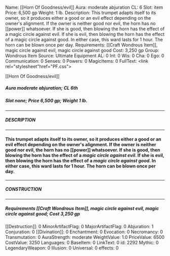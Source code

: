 Name: [[Horn Of Goodness/evil]]
Aura: moderate abjuration
CL: 6
Slot: item
Price: 6,500 gp
Weight: 1 lb.
Description: This trumpet adapts itself to its owner, so it produces either a good or an evil effect depending on the owner's alignment. If the owner is neither good nor evil, the horn has no [[power]] whatsoever. If she is good, then blowing the horn has the effect of a magic circle against evil. If she is evil, then blowing the horn has the effect of a magic circle against good. In either case, this ward lasts for 1 hour. The horn can be blown once per day.
Requirements: [[Craft Wondrous Item]], magic circle against evil, magic circle against good
Cost: 3,250 gp
Group: Wondrous Item
Source: Ultimate Equipment
AL: 0
Int: 0
Wis: 0
Cha: 0
Ego: 0
Communication: 0
Senses: 0
Powers: 0
MagicItems: 0
FullText: <link rel="stylesheet"href="PF.css"><div class="heading"><p class="alignleft">[[Horn Of Goodness/evil]]</p><div style="clear: both;"></div></div><div><h5><b>Aura </b>moderate abjuration; <b>CL </b>6th</h5><h5><b>Slot </b>none; <b>Price </b>6,500 gp; <b>Weight </b>1 lb.</h5></div><hr/><div><h5><b>DESCRIPTION</b></h5></div><hr/><div><h4><p>This trumpet adapts itself to its owner, so it produces either a good or an evil effect depending on the owner's alignment. If the owner is neither good nor evil, the horn has no [[power]] whatsoever. If she is good, then blowing the horn has the effect of a <i>magic circle against evil</i>. If she is evil, then blowing the horn has the effect of a <i>magic circle against good</i>. In either case, this ward lasts for 1 hour. The horn can be blown once per day.</p></h4></div><hr/><div><h5><b>CONSTRUCTION</b></h5></div><hr/><div><h5><b>Requirements </b>[[Craft Wondrous Item]], <i>magic circle against evil</i>, <i>magic circle against good</i>; <b>Cost </b>3,250 gp</h5></div>
[[Destruction]]: 0
MinorArtifactFlag: 0
MajorArtifactFlag: 0
Abjuration: 1
Conjuration: 0
[[Divination]]: 0
Enchantment: 0
Evocation: 0
Necromancy: 0
Transmutation: 0
AuraStrength: moderate
WeightValue: 1.0
PriceValue: 6500
CostValue: 3250
Languages: 0
BaseItem: 0
LinkText: 0
id: 2292
Mythic: 0
LegendaryWeapon: 0
Illusion: 0
Universal: 0
effects: 0
